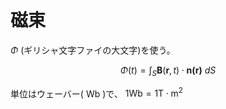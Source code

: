 # 磁束

$\Phi$ (ギリシャ文字ファイの大文字)を使う。

$$
\Phi(t) = \int_S\mathbf{B}(\mathbf{r},t)\cdot \mathbf{n(r)}\ dS
$$

単位はウェーバー( $\mathrm{Wb}$ )で、 $1\mathrm{Wb} = 1 \mathrm{T\cdot m^2}$

